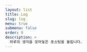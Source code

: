 ```yaml
---
layout: list
title: Log
slug: log
menu: true
submenu: false
order: 9
description: >
  하루의 생각을 모아놓은 포스팅을 올립니다.
---
```

